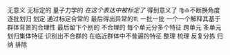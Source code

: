 无意义 无标定的 量子力学的
*在这个表达中被标定了* 得到意义了
♍︎♎︎不断换角度 逐批划归 划定
通过标定合常的 最后得出异常的♏︎
一批一批 一个一个解释其基于群体背景的合理性
最后留下个别的 不合理的
每个单元分多个特征 跨单元 多单元划归集体特征
识别出不合群的 在临近群体中不普遍的特征
整理 梳理 反复分拣 归纳 排除
